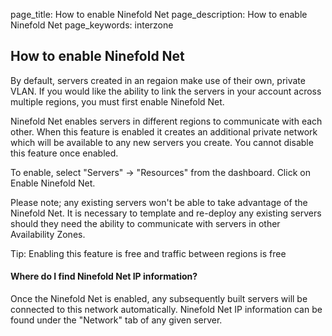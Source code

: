 page_title: How to enable Ninefold Net
page_description: How to enable Ninefold Net
page_keywords: interzone

## How to enable Ninefold Net

By default, servers created in an regaion make use of their own, private VLAN. If you would like the ability to link the servers in your account across multiple regions, you must first enable Ninefold Net.

Ninefold Net enables servers in different regions to communicate with each other. When this feature is enabled it creates an additional private network which will be available to any new servers you create. You cannot disable this feature once enabled.

To enable, select "Servers" -> "Resources" from the dashboard.
Click on Enable Ninefold Net.

Please note; any existing servers won't be able to take advantage of the Ninefold Net. It is necessary to template and re-deploy any existing servers should they need the ability to communicate with servers in other Availability Zones.
 
Tip: Enabling this feature is free and traffic between regions is free
 
#### Where do I find Ninefold Net IP information?

Once the Ninefold Net is enabled, any subsequently built servers will be connected to this network automatically. Ninefold Net IP information can be found under the "Network" tab of any given server.